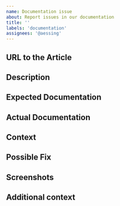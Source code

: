 ```yaml
---
name: Documentation issue
about: Report issues in our documentation
title: ''
labels: 'documentation'
assignees: '@aessing'
---
```


<!-- Please provide a general summary of the issue in the Title above -->

## URL to the Article
<!-- Please provide to the document that you report the issue for -->

## Description
<!-- Please provide a more detailed introduction to the issue itself, and why you consider it to be a documentation issue -->

## Expected Documentation
<!-- Please tell what you expected to find in our documentation -->

## Actual Documentation
<!-- Please tell what you found in our documentation -->

## Context
<!-- How has this issue affected you? What were you trying to accomplish? -->

## Possible Fix
<!-- Not obligatory, but suggest a fix or reason for the issue -->

## Screenshots
<!-- If applicable, please add screenshots to help explain your problem. -->

## Additional context
<!-- Please add any other context about the problem here. -->
